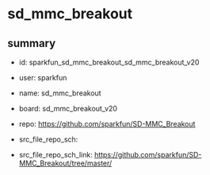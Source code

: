# sd_mmc_breakout
 
## summary 
* id: sparkfun_sd_mmc_breakout_sd_mmc_breakout_v20
* user: sparkfun
* name: sd_mmc_breakout
* board: sd_mmc_breakout_v20
* repo: https://github.com/sparkfun/SD-MMC_Breakout



* src_file_repo_sch: 
* src_file_repo_sch_link: https://github.com/sparkfun/SD-MMC_Breakout/tree/master/






